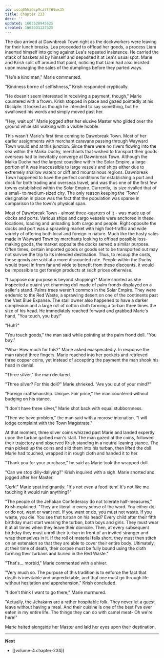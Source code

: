 ```yaml
---
id: iscq05hi6cp9ca7ff09wx35
title: Chapter 233
desc: ''
updated: 1663528945625
created: 1662631127525
---
```


The duo arrived at Dawnbreak Town right as the dockworkers were leaving for their lunch breaks. Lea proceeded to offload her goods, a process Liam inserted himself into going against Lea's repeated insistence. He carried the stack of baskets all by himself and deposited it at Lea's usual spot. Marie and Krish split off around that point, noticing that Liam had also insisted upon managing the sales of the dumplings before they parted ways.

"He's a kind man," Marie commented.

"Kindness borne of selfishness," Krish responded cryptically.

"He doesn't seem interested in receiving a payment, though," Marie countered with a frown. Krish stopped in place and gazed pointedly at his Disciple. It looked as though he intended to say something, but he swallowed his words and simply moved past her.

"Hey, wait up!" Marie jogged after her elusive Master who glided over the ground while still walking with a visible hobble.

This wasn't Marie's first time coming to Dawnbreak Town. Most of her earlier assignments with merchant caravans passing through Wayward Town would end at this junction. Since there were no rivers flowing into the sea within the Maika Duchy, merchants that wished to transport their goods overseas had to inevitably converge at Dawnbreak Town. Although the Maika Duchy had the largest coastline within the Solar Empire, a large portion of it was inaccessible to large vessels and ships either due to extremely shallow waters or cliff and mountainous regions. Dawnbreak Town happened to have the perfect conditions for establishing a port and dock for both trading and overseas travel, and was thus one of the first few towns established within the Solar Empire. Currently, its size rivalled that of a small- to medium-sized city. The only reason keeping the 'Town' designation in place was the fact that the population was sparse in comparison to the town's physical span.

Most of Dawnbreak Town - almost three-quarters of it - was made up of docks and ports. Various ships and cargo vessels were anchored in these locations, loading and unloading both cargo and people. Right opposite the docks and port was a sprawling market with high foot-traffic and wide variety of offering both local and foreign in nature. Much like the hasty sales made in Wayward Town by merchants looking to offload possible loss-making goods, the market opposite the docks served a similar purpose. Often times, certain imported goods or goods set to be transported out may not survive the trip to its intended destination. Thus, to recoup the costs, these goods are sold at a more discounted rate. People within the Duchy would travel in from far and wide to benefit from these discounts, it would be impossible to get foreign products at such prices otherwise.

"I suppose our purpose is beyond shopping?" Marie snorted as she inspected a quaint yet charming doll made of palm fronds displayed on a seller's stand. Palms trees weren't common in the Solar Empire. They were endemic to the Red Waste, a sprawling desert on one of the continents past the Vast Blue Expanse. The stall owner also happened to have a darker complexion and a large roll of cotton cloth forming a turban three times the size of his head. He immediately reached forward and grabbed Marie's hand, "You touch, you buy!"

"Huh?"

"You touch goods," the man said while pointing at the palm frond doll. "You buy."

"Wha- How much for this?" Marie asked exasperatedly. In response the man raised three fingers. Marie reached into her pockets and retrieved three copper coins, yet instead of accepting the payment the man shook his head in denial.

"Three silver," the man declared.

"Three silver? For this doll?" Marie shrieked. "Are you out of your mind?"

"Foreign craftsmanship. Unique. Fair price," the man countered without budging on his stance.

"I don't have three silver," Marie shot back with equal stubbornness.

"Then we have problem," the man said with a morose intonation. "I will lodge complaint with the Town Magistrate."

At that moment, three silver coins whizzed past Marie and landed expertly upon the turban garbed man's stall. The man gazed at the coins, followed their trajectory and observed Krish standing in a neutral leaning stance. The man picked up the coins and slid them into his turban, then lifted the doll Marie had touched, wrapped it in rough cloth and handed it to her.

"Thank you for your purchase," he said as Marie took the wrapped doll.

"Can we stop dilly-dallying?" Krish inquired with a sigh. Marie snorted and jogged after her Master.

"Jerk!" Marie spat indignantly. "It's not even a food item! It's not like me touching it would ruin anything?"

"The people of the Jehakan Confederacy do not tolerate half-measures," Krish explained. "They are literal in every sense of the word. You either do or do not, want or want not. If you want or do, you must not waste. If you waste, you die. You see that turban on his head? Every child after their fifth birthday must start wearing the turban, both boys and girls. They must wear it at all times when they leave their domicile. Then, at every subsequent birthday they must unroll their turban in front of an invited stranger and wrap themselves in it. If the roll of material falls short, they must then stitch on an extension so that they are able to cover their entire body. Ultimately, at their time of death, their corpse must be fully bound using the cloth forming their turbans and buried in the Red Waste."

"That's... morbid," Marie commented with a shiver.

"Very much so. The purpose of this tradition is to enforce the fact that death is inevitable and unpredictable, and that one must go through life without hesitation and apprehension," Krish concluded.

"I don't think I want to go there," Marie murmured.

"Actually, the Jehakans are a rather hospitable folk. They never let a guest leave without having a meal. And their cuisine is one of the best I've ever eaten in my entire life. The things they can do with camel meat- Oh we're here!"

Marie halted alongside her Master and laid her eyes upon their destination.

____

**Next**
* [[volume-4.chapter-234]]